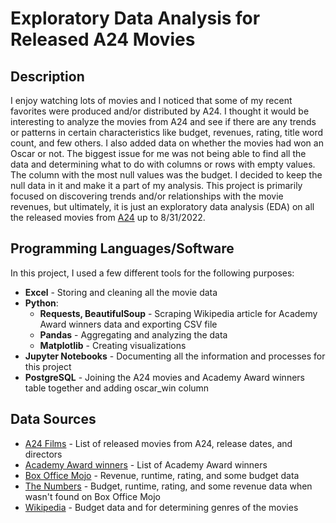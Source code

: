 # Exploratory Data Analysis for Released A24 Movies

## Description

I enjoy watching lots of movies and I noticed that some of my recent favorites were produced and/or distributed by A24. I thought it would be interesting to analyze the movies from A24 and see if there are any trends or patterns in certain characteristics like budget, revenues, rating, title word count, and few others. I also added data on whether the movies had won an Oscar or not. The biggest issue for me was not being able to find all the data and determining what to do with columns or rows with empty values. The column with the most null values was the budget. I decided to keep the null data in it and make it a part of my analysis. This project is primarily focused on discovering trends and/or relationships with the movie revenues, but ultimately, it is just an exploratory data analysis (EDA) on all the released movies from [A24](https://a24films.com/films) up to 8/31/2022.  

## Programming Languages/Software

In this project, I used a few different tools for the following purposes:

- **Excel** - Storing and cleaning all the movie data
- **Python**:
  - **Requests, BeautifulSoup** - Scraping Wikipedia article for Academy Award winners data and exporting CSV file
  - **Pandas** - Aggregating and analyzing the data
  - **Matplotlib** - Creating visualizations
- **Jupyter Notebooks** - Documenting all the information and processes for this project 
- **PostgreSQL** - Joining the A24 movies and Academy Award winners table together and adding oscar_win column

## Data Sources

- [A24 Films](https://a24films.com/films) - List of released movies from A24, release dates, and directors
- [Academy Award winners](https://en.wikipedia.org/wiki/List_of_Academy_Award-winning_films) - List of Academy Award winners
- [Box Office Mojo](https://www.boxofficemojo.com/) - Revenue, runtime, rating, and some budget data
- [The Numbers](https://www.the-numbers.com/) - Budget, runtime, rating, and some revenue data when wasn't found on Box Office Mojo
- [Wikipedia](https://en.wikipedia.org/wiki/Main_Page) - Budget data and for determining genres of the movies
